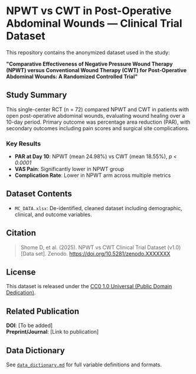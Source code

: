 # NPWT vs CWT in Post-Operative Abdominal Wounds — Clinical Trial Dataset

This repository contains the anonymized dataset used in the study:

**"Comparative Effectiveness of Negative Pressure Wound Therapy (NPWT) versus Conventional Wound Therapy (CWT) for Post-Operative Abdominal Wounds: A Randomized Controlled Trial"**

## Study Summary
This single-center RCT (n = 72) compared NPWT and CWT in patients with open post-operative abdominal wounds, evaluating wound healing over a 10-day period. Primary outcome was percentage area reduction (PAR), with secondary outcomes including pain scores and surgical site complications.

### Key Results
- **PAR at Day 10**: NPWT (mean 24.98%) vs CWT (mean 18.55%), *p < 0.0001*
- **VAS Pain**: Significantly lower in NPWT group
- **Complication Rate**: Lower in NPWT arm across multiple metrics

## Dataset Contents
- `MC_DATA.xlsx`: De-identified, cleaned dataset including demographic, clinical, and outcome variables.

## Citation
> Shome D, et al. (2025). NPWT vs CWT Clinical Trial Dataset (v1.0) [Data set]. Zenodo. https://doi.org/10.5281/zenodo.XXXXXXX

## License
This dataset is released under the [CC0 1.0 Universal (Public Domain Dedication)](https://creativecommons.org/publicdomain/zero/1.0/).

## Related Publication
**DOI**: [To be added]  
**Preprint/Journal**: [Link to publication]

## Data Dictionary
See [`data_dictionary.md`](./data_dictionary.md) for full variable definitions and formats.
